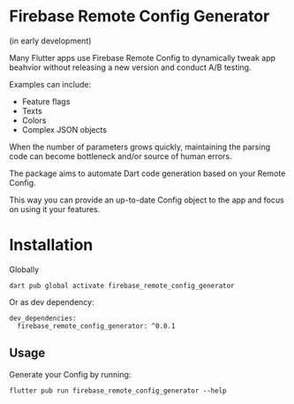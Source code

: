 # Firebase Remote Config Generator
(in early development)


Many Flutter apps use Firebase Remote Config to dynamically tweak app beahvior 
without releasing a new version and conduct A/B testing.

Examples can include:
* Feature flags
* Texts
* Colors
* Complex JSON objects

When the number of parameters grows quickly, maintaining the parsing code can become bottleneck and/or source of human errors. 

The package aims to automate Dart code generation based on your Remote Config.

This way you can provide an up-to-date Config object to the app and focus on using it your features.


# Installation

Globally
```
dart pub global activate firebase_remote_config_generator
```
Or as dev dependency:

```
dev_dependencies:
  firebase_remote_config_generator: ^0.0.1
```

## Usage


Generate your Config by running:

```flutter pub run firebase_remote_config_generator --help```

